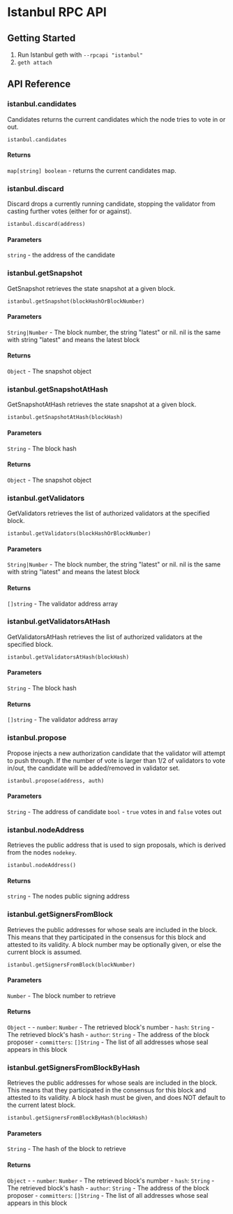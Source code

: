 # Istanbul RPC API

## Getting Started
1. Run Istanbul geth with `--rpcapi "istanbul"`
1. `geth attach`

## API Reference

### istanbul.candidates
Candidates returns the current candidates which the node tries to vote in or out.
```
istanbul.candidates
```

#### Returns
`map[string] boolean` - returns the current candidates map.

### istanbul.discard
Discard drops a currently running candidate, stopping the validator from casting further votes (either for or against).
```
istanbul.discard(address)
```

#### Parameters
`string` - the address of the candidate

### istanbul.getSnapshot
GetSnapshot retrieves the state snapshot at a given block.
```
istanbul.getSnapshot(blockHashOrBlockNumber)
```

#### Parameters
`String|Number` - The block number, the string "latest" or nil. nil is the same with string "latest" and means the latest block

#### Returns
`Object` - The snapshot object

### istanbul.getSnapshotAtHash
GetSnapshotAtHash retrieves the state snapshot at a given block.
```
istanbul.getSnapshotAtHash(blockHash)
```

#### Parameters
`String` - The block hash

#### Returns
`Object` - The snapshot object

### istanbul.getValidators
GetValidators retrieves the list of authorized validators at the specified block.
```
istanbul.getValidators(blockHashOrBlockNumber)
```

#### Parameters
`String|Number` - The block number, the string "latest" or nil. nil is the same with string "latest" and means the latest block

#### Returns
`[]string` - The validator address array

### istanbul.getValidatorsAtHash
GetValidatorsAtHash retrieves the list of authorized validators at the specified block.
```
istanbul.getValidatorsAtHash(blockHash)
```

#### Parameters
`String` - The block hash

#### Returns
`[]string` - The validator address array

### istanbul.propose
Propose injects a new authorization candidate that the validator will attempt to push through. If the number of vote is larger than 1/2 of validators to vote in/out, the candidate will be added/removed in validator set.

```
istanbul.propose(address, auth)
```

#### Parameters
`String` - The address of candidate
`bool` - `true` votes in and `false` votes out

### istanbul.nodeAddress
Retrieves the public address that is used to sign proposals, which is derived from the nodes `nodekey`.
```
istanbul.nodeAddress()
```

#### Returns
`string` - The nodes public signing address

### istanbul.getSignersFromBlock
Retrieves the public addresses for whose seals are included in the block. This means that they participated in the
consensus for this block and attested to its validity.
A block number may be optionally given, or else the current block is assumed.
```
istanbul.getSignersFromBlock(blockNumber)
```

#### Parameters
`Number` - The block number to retrieve

#### Returns
`Object` -
    - `number`: `Number` - The retrieved block's number
    - `hash`: `String` - The retrieved block's hash
    - `author`: `String` - The address of the block proposer
    - `committers`: `[]String` - The list of all addresses whose seal appears in this block

### istanbul.getSignersFromBlockByHash
Retrieves the public addresses for whose seals are included in the block. This means that they participated in the
consensus for this block and attested to its validity. A block hash must be given, and does NOT default to the current
latest block.
```
istanbul.getSignersFromBlockByHash(blockHash)
```

#### Parameters
`String` - The hash of the block to retrieve

#### Returns
`Object` -
    - `number`: `Number` - The retrieved block's number
    - `hash`: `String` - The retrieved block's hash
    - `author`: `String` - The address of the block proposer
    - `committers`: `[]String` - The list of all addresses whose seal appears in this block
